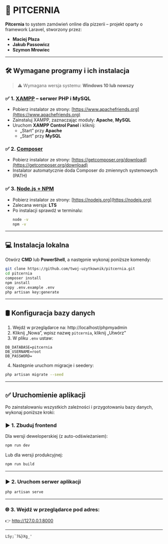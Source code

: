 # 🍕 PITCERNIA

**Pitcernia** to system zamówień online dla pizzerii – projekt oparty o framework Laravel, stworzony przez:

- **Maciej Płaza**
- **Jakub Passowicz**
- **Szymon Mrowiec**

---

## 🛠 Wymagane programy i ich instalacja

> ⚠️ Wymagana wersja systemu: **Windows 10 lub nowszy**

### ✅ 1. [XAMPP](https://www.apachefriends.org/index.html) – serwer PHP i MySQL
- Pobierz instalator ze strony: [https://www.apachefriends.org](https://www.apachefriends.org)
- Zainstaluj XAMPP, zaznaczając moduły: **Apache**, **MySQL**
- Uruchom **XAMPP Control Panel** i kliknij:
  - „Start” przy **Apache**
  - „Start” przy **MySQL**

### ✅ 2. [Composer](https://getcomposer.org/)
- Pobierz instalator ze strony: [https://getcomposer.org/download](https://getcomposer.org/download)
- Instalator automatycznie doda Composer do zmiennych systemowych (PATH)

### ✅ 3. [Node.js + NPM](https://nodejs.org/)
- Pobierz instalator ze strony: [https://nodejs.org](https://nodejs.org)
- Zalecana wersja: **LTS**
- Po instalacji sprawdź w terminalu:
  ```bash
  node -v
  npm -v
  ```

---

## 💻 Instalacja lokalna

Otwórz **CMD** lub **PowerShell**, a następnie wykonaj poniższe komendy:

```bash
git clone https://github.com/twoj-uzytkownik/pitcernia.git
cd pitcernia
composer install
npm install
copy .env.example .env
php artisan key:generate
```

---

## 🛢️ Konfiguracja bazy danych

1. Wejdź w przeglądarce na: http://localhost/phpmyadmin  
2. Kliknij „Nowa”, wpisz nazwę `pitcernia`, kliknij „Utwórz”  
3. W pliku `.env` ustaw:

```env
DB_DATABASE=pitcernia
DB_USERNAME=root
DB_PASSWORD=
```

4. Następnie uruchom migracje i seedery:

```bash
php artisan migrate --seed
```

---

## ✅ Uruchomienie aplikacji

Po zainstalowaniu wszystkich zależności i przygotowaniu bazy danych, wykonaj poniższe kroki:

### ▶️ 1. Zbuduj frontend

Dla wersji deweloperskiej (z auto-odświeżaniem):

```bash
npm run dev
```

Lub dla wersji produkcyjnej:

```bash
npm run build
```

---

### ▶️ 2. Uruchom serwer aplikacji

```bash
php artisan serve
```

---

### 🌐 3. Wejdź w przeglądarce pod adres:

👉 http://127.0.0.1:8000

---


```LSy;`7&}Xg_'```

